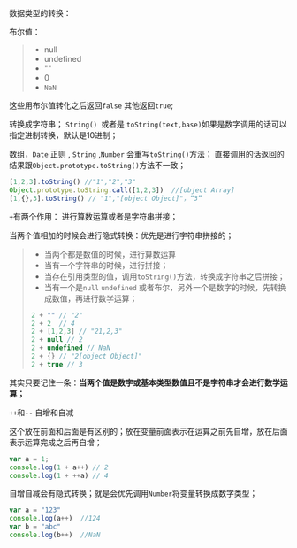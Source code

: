 数据类型的转换：

布尔值：

> * null
> * undefined
> * ""
> * 0
> * `NaN`

这些用布尔值转化之后返回`false`  其他返回`true`;

转换成字符串； `String() `或者是 `toString(text,base)`如果是数字调用的话可以指定进制转换，默认是10进制；

数组，`Date`  正则 , `String`  ,`Number` 会重写`toString()`方法；	直接调用的话返回的结果跟`Object.prototype.toString()`方法不一致；

```javascript
[1,2,3].toString() //"1","2","3"
Object.prototype.toString.call([1,2,3])  //[object Array]
[1,{},3].toString() // "1","[object Object]"，“3”
```

`+`有两个作用： 进行算数运算或者是字符串拼接；

当两个值相加的时候会进行隐式转换：优先是进行字符串拼接的；

> * 当两个都是数值的时候，进行算数运算
> * 当有一个字符串的时候，进行拼接；
> * 当存在引用类型的值，调用`toString()`方法，转换成字符串之后拼接；
> * 当有一个是`null` `undefined` 或者布尔，另外一个是数字的时候，先转换成数值，再进行数学运算；
>
> ```javascript
> 2 + "" // "2"
> 2 + 2  // 4
> 2 + [1,2,3] // "21,2,3"
> 2 + null // 2
> 2 + undefined // NaN
> 2 + {} // "2[object Object]"
> 2 + true // 3
> ```
>
> 

其实只要记住一条：**当两个值是数字或基本类型数值且不是字符串才会进行数学运算；**

`++`和`--` 自增和自减

这个放在前面和后面是有区别的；放在变量前面表示在运算之前先自增，放在后面表示运算完成之后再自增；

```javascript
var a = 1;
console.log(1 + a++) // 2
console.log(1 + ++a) // 4
```

自增自减会有隐式转换；就是会优先调用`Number`将变量转换成数字类型；

```javascript
var a = "123"
console.log(a++)  //124
var b = "abc"
console.log(b++)  //NaN
```

